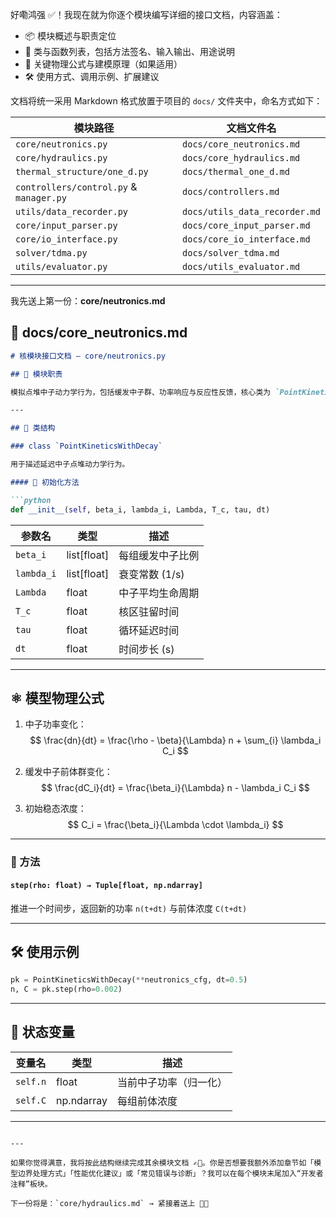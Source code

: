 好嘞鸿强 ✅！我现在就为你逐个模块编写详细的接口文档，内容涵盖：

- 📦 模块概述与职责定位  
- 🧱 类与函数列表，包括方法签名、输入输出、用途说明  
- 🧪 关键物理公式与建模原理（如果适用）  
- 🛠️ 使用方式、调用示例、扩展建议

文档将统一采用 Markdown 格式放置于项目的 `docs/` 文件夹中，命名方式如下：

| 模块路径 | 文档文件名 |
|----------|------------|
| `core/neutronics.py` | `docs/core_neutronics.md` |
| `core/hydraulics.py` | `docs/core_hydraulics.md` |
| `thermal_structure/one_d.py` | `docs/thermal_one_d.md` |
| `controllers/control.py` & `manager.py` | `docs/controllers.md` |
| `utils/data_recorder.py` | `docs/utils_data_recorder.md` |
| `core/input_parser.py` | `docs/core_input_parser.md` |
| `core/io_interface.py` | `docs/core_io_interface.md` |
| `solver/tdma.py` | `docs/solver_tdma.md` |
| `utils/evaluator.py` | `docs/utils_evaluator.md` |

---

我先送上第一份：**core/neutronics.md**

## 📘 docs/core_neutronics.md

```markdown
# 核模块接口文档 — core/neutronics.py

## 🧠 模块职责

模拟点堆中子动力学行为，包括缓发中子群、功率响应与反应性反馈，核心类为 `PointKineticsWithDecay`。

---

## 🧱 类结构

### class `PointKineticsWithDecay`

用于描述延迟中子点堆动力学行为。

#### 🔧 初始化方法

```python
def __init__(self, beta_i, lambda_i, Lambda, T_c, tau, dt)
```

| 参数名 | 类型 | 描述 |
|--------|------|------|
| `beta_i` | list[float] | 每组缓发中子比例 |
| `lambda_i` | list[float] | 衰变常数 (1/s) |
| `Lambda` | float | 中子平均生命周期 |
| `T_c` | float | 核区驻留时间 |
| `tau` | float | 循环延迟时间 |
| `dt` | float | 时间步长 (s) |

---

## ⚛️ 模型物理公式

1. 中子功率变化：
   $$
   \frac{dn}{dt} = \frac{\rho - \beta}{\Lambda} n + \sum_{i} \lambda_i C_i
   $$

2. 缓发中子前体群变化：
   $$
   \frac{dC_i}{dt} = \frac{\beta_i}{\Lambda} n - \lambda_i C_i
   $$

3. 初始稳态浓度：
   $$
   C_i = \frac{\beta_i}{\Lambda \cdot \lambda_i}
   $$

---

### 🔁 方法

#### `step(rho: float) → Tuple[float, np.ndarray]`

推进一个时间步，返回新的功率 `n(t+dt)` 与前体浓度 `C(t+dt)`

---

## 🛠️ 使用示例

```python
pk = PointKineticsWithDecay(**neutronics_cfg, dt=0.5)
n, C = pk.step(rho=0.002)
```

---

## 🔄 状态变量

| 变量名 | 类型 | 描述 |
|--------|------|------|
| `self.n` | float | 当前中子功率（归一化） |
| `self.C` | np.ndarray | 每组前体浓度 |

---
```

---

如果你觉得满意，我将按此结构继续完成其余模块文档 ✍️📘。你是否想要我额外添加章节如「模型边界处理方式」「性能优化建议」或「常见错误与诊断」？我可以在每个模块末尾加入“开发者注释”板块。

下一份将是：`core/hydraulics.md` → 紧接着送上 🚀🧪